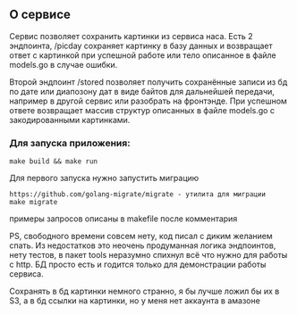 ## О сервисе
Сервис позволяет сохранить картинки из сервиса наса.
Есть 2 эндпоинта, /picday сохраняет картинку в базу данных и возвращает ответ c картинкой при успешной работе или тело описанное в файле models.go в случае ошибки.

Второй эндпоинт /stored позволяет получить сохранённые записи из бд по дате или диапозону дат в виде байтов для дальнейшей передачи, например в другой сервис или разобрать на фронтэнде. При успешном ответе возвращает массив структур описанных в файле models.go с закодированными картинками.


### Для запуска приложения:

```
make build && make run
```

Для первого запуска нужно запустить миграцию

```
https://github.com/golang-migrate/migrate - утилита для миграции
make migrate
```

примеры запросов описаны в makefile после комментария

PS, свободного времени совсем нету, код писал с диким желанием спать.
Из недостатков это неочень продуманная логика эндпоинтов, нету тестов, в пакет tools неразумно спихнул всё что нужно для работы с http. 
БД просто есть и годится только для демонстрации работы сервиса.

Сохранять в бд картинки немного странно, я бы лучше ложил бы их в S3, а в бд ссылки на картинки, но у меня нет аккаунта в амазоне